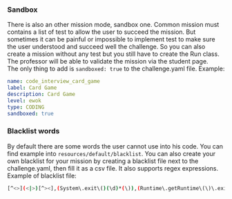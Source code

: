 
### Sandbox
There is also an other mission mode, sandbox one. Common mission must contains a list of test
to allow the user to succeed the mission. But sometimes it can be painful or impossible to implement test to make sure the
user understood and succeed well the challenge. So you can also create a mission without any test but you still have to create
the Run class. The professor will be able to validate the mission via the student page.  
The only thing to add is `sandboxed: true` to the challenge.yaml file.
Example:  
```yaml
name: code_interview_card_game
label: Card Game
description: Card Game
level: ewok
type: CODING
sandboxed: true
```


### Blacklist words
By default there are some words the user cannot use into his code. You can find example into `resources/default/blacklist`.
You can also create your own blacklist for your mission by creating a blacklist file next to the challenge.yaml, then fill it as a csv file. It also supports regex expressions.
Example of blacklist file:  
```bash
[^<>](<|>)[^><],(System\.exit\()(\d)*(\)),(Runtime\.getRuntime\(\)\.exit\(\d*\))
```
